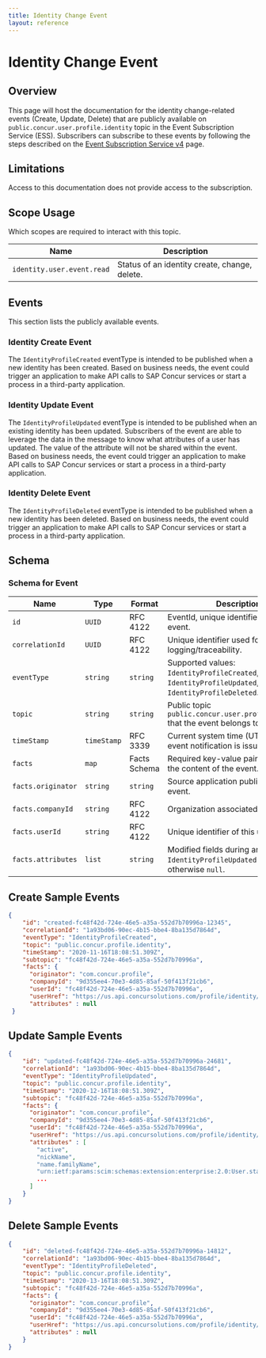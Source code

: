 ```yaml
---
title: Identity Change Event
layout: reference
---
```


# Identity Change Event

## <a name="overview"></a>Overview

This page will host the documentation for the identity change-related events (Create, Update, Delete) that are publicly available on `public.concur.user.profile.identity` topic in the Event Subscription Service (ESS). Subscribers can subscribe to these events by following the steps described on the [Event Subscription Service v4](https://developer.concur.com/api-reference/ess/v4.event-subscription.html) page.

## <a name="limitations"></a>Limitations

Access to this documentation does not provide access to the subscription.

## <a name="scope-usage"></a>Scope Usage

Which scopes are required to interact with this topic.

Name|Description
---|---
`identity.user.event.read`|Status of an identity create, change, delete.

## <a name="events"></a>Events

This section lists the publicly available events.

### <a name="create-identity-event"></a>Identity Create Event
The `IdentityProfileCreated` eventType is intended to be published when a new identity has been created. Based on business needs, the event could trigger an application to make API calls to SAP Concur services or start a process in a third-party application.

### <a name="update-identity-event"></a>Identity Update Event
The `IdentityProfileUpdated` eventType is intended to be published when an existing identity has been updated. Subscribers of the event are able to leverage the data in the message to know what attributes of a user has updated. The value of the attribute will not be shared within the event. Based on business needs, the event could trigger an application to make API calls to SAP Concur services or start a process in a third-party application.

### <a name="delete-identity-event"></a>Identity Delete Event
The `IdentityProfileDeleted` eventType is intended to be published when a new identity has been deleted. Based on business needs, the event could trigger an application to make API calls to SAP Concur services or start a process in a third-party application.

## <a name="schema"></a>Schema

### <a name="schema-event"></a>Schema for Event

Name|Type|Format|Description
---|---|---|---
`id`|`UUID`|RFC 4122|EventId, unique identifier of this event.
`correlationId`|`UUID`|RFC 4122|Unique identifier used for logging/traceability.
`eventType`|`string`|`string`|Supported values: `IdentityProfileCreated`, `IdentityProfileUpdated`, `IdentityProfileDeleted`.
`topic`|`string`|`string`|Public topic `public.concur.user.profile.identity` that the event belongs to.
`timeStamp`|`timeStamp`|RFC 3339|Current system time (UTC) when the event notification is issued.
`facts`|`map`|Facts Schema|Required key-value pairs providing the content of the event.
`facts.originator`|`string`|`string`|Source application publishing the event.
`facts.companyId`|`string`|RFC 4122|Organization associated with userId.
`facts.userId`|`string`|RFC 4122|Unique identifier of this user object.
`facts.attributes`|`list`|`string`|Modified fields during an `IdentityProfileUpdated` event, otherwise `null`.


## <a name="create-sample-events"></a>Create Sample Events

```json
{
    "id": "created-fc48f42d-724e-46e5-a35a-552d7b70996a-12345",
    "correlationId": "1a93bd06-90ec-4b15-bbe4-8ba135d7864d",
    "eventType": "IdentityProfileCreated",
    "topic": "public.concur.profile.identity",
    "timeStamp": "2020-11-16T18:08:51.309Z",
    "subtopic": "fc48f42d-724e-46e5-a35a-552d7b70996a",
    "facts": {
      "originator": "com.concur.profile",
      "companyId": "9d355ee4-70e3-4d85-85af-50f413f21cb6",
      "userId": "fc48f42d-724e-46e5-a35a-552d7b70996a",
      "userHref": "https://us.api.concursolutions.com/profile/identity/v4/Users/fc48f42d-724e-46e5-a35a-552d7b70996a",
      "attributes" : null
 }
```

## <a name="update-sample-events"></a>Update Sample Events

```json
{
    "id": "updated-fc48f42d-724e-46e5-a35a-552d7b70996a-24681",
    "correlationId": "1a93bd06-90ec-4b15-bbe4-8ba135d7864d",
    "eventType": "IdentityProfileUpdated",
    "topic": "public.concur.profile.identity",
    "timeStamp": "2020-12-16T18:08:51.309Z",
    "subtopic": "fc48f42d-724e-46e5-a35a-552d7b70996a",
    "facts": {
      "originator": "com.concur.profile",
      "companyId": "9d355ee4-70e3-4d85-85af-50f413f21cb6",
      "userId": "fc48f42d-724e-46e5-a35a-552d7b70996a",
      "userHref": "https://us.api.concursolutions.com/profile/identity/v4/Users/fc48f42d-724e-46e5-a35a-552d7b70996a",
      "attributes" : [
        "active",
        "nickName",
        "name.familyName",
        "urn:ietf:params:scim:schemas:extension:enterprise:2.0:User.startDate",
        ...
      ]
    }
}
```

## <a name="create-sample-events"></a>Delete Sample Events

```json
{
    "id": "deleted-fc48f42d-724e-46e5-a35a-552d7b70996a-14812",
    "correlationId": "1a93bd06-90ec-4b15-bbe4-8ba135d7864d",
    "eventType": "IdentityProfileDeleted",
    "topic": "public.concur.profile.identity",
    "timeStamp": "2020-13-16T18:08:51.309Z",
    "subtopic": "fc48f42d-724e-46e5-a35a-552d7b70996a",
    "facts": {
      "originator": "com.concur.profile",
      "companyId": "9d355ee4-70e3-4d85-85af-50f413f21cb6",
      "userId": "fc48f42d-724e-46e5-a35a-552d7b70996a",
      "userHref": "https://us.api.concursolutions.com/profile/identity/v4/Users/fc48f42d-724e-46e5-a35a-552d7b70996a",
      "attributes" : null
    }
}
```
